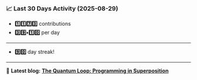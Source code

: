 <!--START_STATS-->
### 📈 Last 30 Days Activity (2025-08-29)  
- **1️⃣1️⃣7️⃣3️⃣** contributions  
- **3️⃣9️⃣•1️⃣0️⃣** per day
---
- **9️⃣0️⃣** day streak!
---
📝 **Latest blog:** [**The Quantum Loop: Programming in Superposition**](https://andriak.com/blog/quantum-loop)
<!--END_STATS-->
